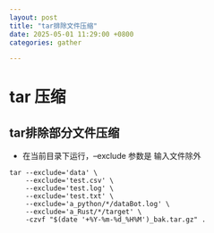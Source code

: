 ```yaml
---
layout: post
title: "tar排除文件压缩"
date: 2025-05-01 11:29:00 +0800
categories: gather

---
```


# tar 压缩


## tar排除部分文件压缩
- 在当前目录下运行，–exclude 参数是 输入文件除外

```shell
tar --exclude='data' \
    --exclude='test.csv' \
    --exclude='test.log' \
    --exclude='test.txt' \
    --exclude='a_python/*/dataBot.log' \
    --exclude='a_Rust/*/target' \
    -czvf "$(date '+%Y-%m-%d_%H%M')_bak.tar.gz" .
```